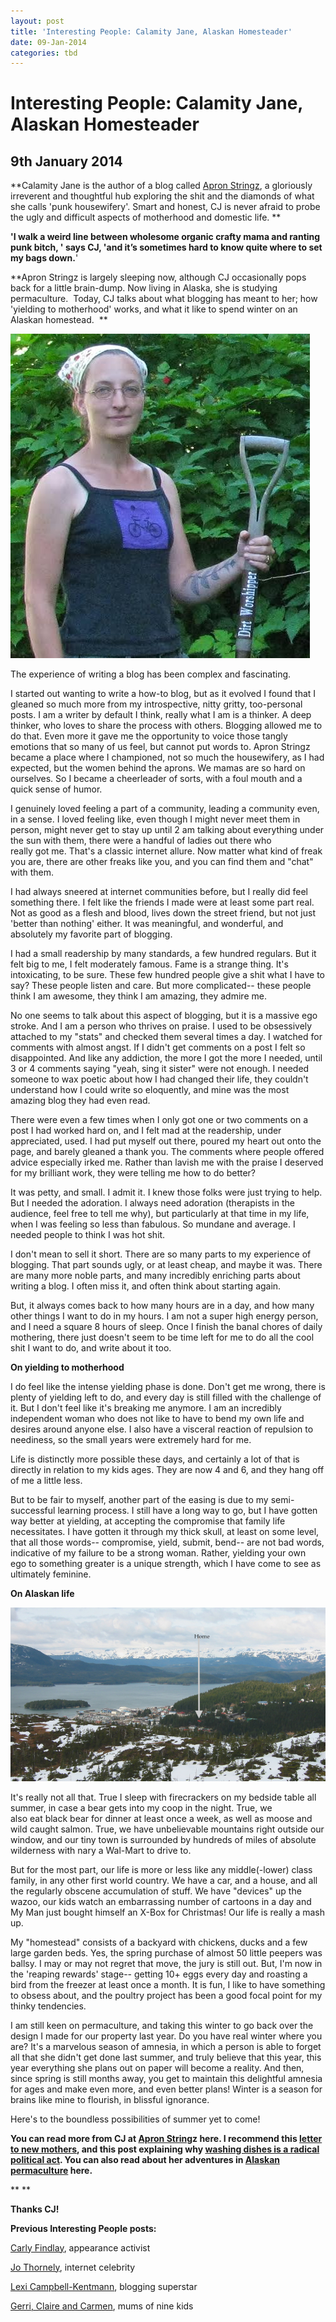 ```yaml
---
layout: post
title: 'Interesting People: Calamity Jane, Alaskan Homesteader'
date: 09-Jan-2014
categories: tbd
---
```


# Interesting People: Calamity Jane, Alaskan Homesteader

## 9th January 2014



**Calamity Jane is the author of a blog called <a href="http://apronstringz.wordpress.com/">Apron Stringz</a>,   a gloriously irreverent and thoughtful hub exploring the shit and the diamonds of what she calls 'punk housewifery'. Smart and honest,   CJ is never afraid to probe the ugly and difficult aspects of motherhood and domestic life. **



**'I walk a weird line between wholesome organic crafty mama and ranting punk bitch,  ' says CJ, 'and it’s sometimes hard to know quite where to set my bags down.**'

**Apron Stringz is largely sleeping now, although CJ occasionally pops back for a little brain-dump. Now living in Alaska, she is studying permaculture.  Today, CJ talks about what blogging has meant to her; how 'yielding to motherhood' works, and what it like to spend winter on an Alaskan homestead.  **



<img class="photo-horiz" src="/images/2014/01/unnamed.jpg" />



The experience of writing a blog has been complex and fascinating.



 

I started out wanting to write a how-to blog, but as it evolved I found that I gleaned so much more from my introspective, nitty gritty, too-personal posts. I am a writer by default I think, really what I am is a thinker. A deep thinker, who loves to share the process with others. Blogging allowed me to do that. Even more it gave me the opportunity to voice those tangly emotions that so many of us feel, but cannot put words to. Apron Stringz became a place where I championed, not so much the housewifery, as I had expected, but the women behind the aprons. We mamas are so hard on ourselves. So I became a cheerleader of sorts, with a foul mouth and a quick sense of humor.





 

I genuinely loved feeling a part of a community, leading a community even, in a sense. I loved feeling like, even though I might never meet them in person, might never get to stay up until 2 am talking about everything under the sun with them, there were a handful of ladies out there who really got me. That's a classic internet allure. Now matter what kind of freak you are, there are other freaks like you, and you can find them and "chat" with them.



 

I had always sneered at internet communities before, but I really did feel something there. I felt like the friends I made were at least some part real. Not as good as a flesh and blood, lives down the street friend, but not just 'better than nothing' either. It was meaningful, and wonderful, and absolutely my favorite part of blogging.



 



I had a small readership by many standards, a few hundred regulars. But it felt big to me, I felt moderately famous. Fame is a strange thing. It's intoxicating, to be sure. These few hundred people give a shit what I have to say? These people listen and care. But more complicated-- these people think I am awesome, they think I am amazing, they admire me.



 

No one seems to talk about this aspect of blogging, but it is a massive ego stroke. And I am a person who thrives on praise. I used to be obsessively attached to my "stats" and checked them several times a day. I watched for comments with almost angst. If I didn't get comments on a post I felt so disappointed. And like any addiction, the more I got the more I needed, until 3 or 4 comments saying "yeah, sing it sister" were not enough. I needed someone to wax poetic about how I had changed their life, they couldn't understand how I could write so eloquently, and mine was the most amazing blog they had even read.



 



There were even a few times when I only got one or two comments on a post I had worked hard on, and I felt mad at the readership, under appreciated, used. I had put myself out there, poured my heart out onto the page, and barely gleaned a thank you. The comments where people offered advice especially irked me. Rather than lavish me with the praise I deserved for my brilliant work, they were telling me how to do better?





 

It was petty, and small. I admit it. I knew those folks were just trying to help. But I needed the adoration. I always need adoration (therapists in the audience, feel free to tell me why), but particularly at that time in my life, when I was feeling so less than fabulous. So mundane and average. I needed people to think I was hot shit.



 

I don't mean to sell it short. There are so many parts to my experience of blogging. That part sounds ugly, or at least cheap, and maybe it was. There are many more noble parts, and many incredibly enriching parts about writing a blog. I often miss it, and often think about starting again.



But, it always comes back to how many hours are in a day, and how many other things I want to do in my hours. I am not a super high energy person, and I need a square 8 hours of sleep. Once I finish the banal chores of daily mothering, there just doesn't seem to be time left for me to do all the cool shit I want to do, and write about it too.



 

**On yielding to motherhood**



 

I do feel like the intense yielding phase is done. Don't get me wrong, there is plenty of yielding left to do, and every day is still filled with the challenge of it. But I don't feel like it's breaking me anymore. I am an incredibly independent woman who does not like to have to bend my own life and desires around anyone else. I also have a visceral reaction of repulsion to neediness, so the small years were extremely hard for me.



Life is distinctly more possible these days, and certainly a lot of that is directly in relation to my kids ages. They are now 4 and 6, and they hang off of me a little less.



 

But to be fair to myself, another part of the easing is due to my semi- successful learning process. I still have a long way to go, but I have gotten way better at yielding, at accepting the compromise that family life necessitates. I have gotten it through my thick skull, at least on some level, that all those words-- compromise, yield, submit, bend-- are not bad words, indicative of my failure to be a strong woman. Rather, yielding your own ego to something greater is a unique strength, which I have come to see as ultimately feminine.



 

**On Alaskan life**



 

<img class="photo-horiz" src="/images/2014/01/unnamed-1.jpg" />



It's really not all that. True I sleep with firecrackers on my bedside table all summer, in case a bear gets into my coop in the night. True, we also eat black bear for dinner at least once a week, as well as moose and wild caught salmon. True, we have unbelievable mountains right outside our window, and our tiny town is surrounded by hundreds of miles of absolute wilderness with nary a Wal-Mart to drive to.



 

But for the most part, our life is more or less like any middle(-lower) class family, in any other first world country. We have a car, and a house, and all the regularly obscene accumulation of stuff. We have "devices" up the wazoo, our kids watch an embarrassing number of cartoons in a day and My Man just bought himself an X-Box for Christmas! Our life is really a mash up.



 

My "homestead" consists of a backyard with chickens, ducks and a few large garden beds. Yes, the spring purchase of almost 50 little peepers was ballsy. I may or may not regret that move, the jury is still out. But, I'm now in the 'reaping rewards' stage-- getting 10+ eggs every day and roasting a bird from the freezer at least once a month. It is fun, I like to have something to obsess about, and the poultry project has been a good focal point for my thinky tendencies.



 

I am still keen on permaculture, and taking this winter to go back over the design I made for our property last year. Do you have real winter where you are? It's a marvelous season of amnesia, in which a person is able to forget all that she didn't get done last summer, and truly believe that this year, this year everything she plans out on paper will become a reality. And then, since spring is still months away, you get to maintain this delightful amnesia for ages and make even more, and even better plans! Winter is a season for brains like mine to flourish, in blissful ignorance.



 

Here's to the boundless possibilities of summer yet to come!



 

**You can read more from CJ at <a href="(http://apronstringz.wordpress.com/">Apron String</a>z here. I recommend this <a href="http://apronstringz.wordpress.com/2011/03/20/a-love-letter-to-new-mamas/">letter to new mothers</a>, and this post explaining why <a href="http://apronstringz.wordpress.com/2012/01/28/why-are-we-doing-this/">washing dishes is a radical political act</a>. You can also read about her adventures in <a href="http://feraledge.wordpress.com/">Alaskan permaculture</a> here.**

** **

 

**Thanks CJ!**



 

**Previous Interesting People posts:**



 



<a href="http://mogantosh.com/?p=455">Carly Findlay</a>, appearance activist

<a href="http://mogantosh.com/?p=481">Jo Thornely</a>, internet celebrity

<a href="http://mogantosh.com/?p=596">Lexi Campbell-Kentmann</a>, blogging superstar

<a href="http://mogantosh.com/wp-admin/post.php?post=790&amp;action=edit">Gerri, Claire and Carmen</a>, mums of nine kids

 



